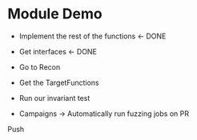 # Module Demo

- Implement the rest of the functions <- DONE
- Get interfaces  <- DONE

- Go to Recon
- Get the TargetFunctions
- Run our invariant test
- Campaigns -> Automatically run fuzzing jobs on PR

Push